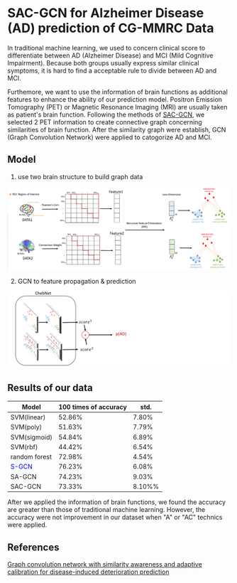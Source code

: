 # SAC-GCN for Alzheimer Disease (AD) prediction of CG-MMRC Data

In traditional machine learning, we used to concern clinical score to differentiate between AD (Alzheimer Disease) and MCI (Mild Cognitive Impairment). Because both groups usually express similar clinical symptoms, it is hard to find a acceptable rule to divide between AD and MCI. 

Furthemore, we want to use the information of brain functions as additional features to enhance the ability of our prediction model. Positron Emission Tomography (PET) or Magnetic Resonance Imaging (MRI) are usually taken as patient's brain function. Following the methods of [SAC-GCN](https://www.sciencedirect.com/science/article/pii/S136184152030311X), we selected 2 PET information to create connective graph concerning similarities of brain function. After the similarity graph were establish, GCN (Graph Convolution Network) were applied to catogorize AD and MCI.

## Model

1. use two brain structure to build graph data

![create_graph](./images/create_graph.png)

2. GCN to feature propagation & prediction

![S-GCN_predict](./images/S-GCN_predict.png)


## Results of our data

| Model | 100 times of accuracy | std. |
| ---- | ---- | ---- |
| SVM(linear) | 52.86% | 7.80% |
| SVM(poly) | 51.63% | 7.79% |
| SVM(sigmoid) | 54.84% | 6.89% |
| SVM(rbf) | 44.42% | 6.54% |
| random forest | 72.98% | 4.54% |
| <font color=Blue>S-GCN  </font> | 76.23% | 6.08% |
| SA-GCN  | 74.23% | 9.03% |
| SAC-GCN | 73.33% | 8.10%% |

After we applied the information of brain functions, we found the accuracy are greater than those of traditional machine learning. However, the accuracy were not improvement in our dataset when "A" or "AC" technics were applied.

## References

[Graph convolution network with similarity awareness and adaptive calibration for disease-induced deterioration prediction](https://www.sciencedirect.com/science/article/pii/S136184152030311X)